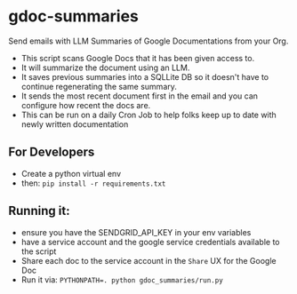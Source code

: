 # gdoc-summaries
Send emails with LLM Summaries of Google Documentations from your Org.

- This script scans Google Docs that it has been given access to.
- It will summarize the document using an LLM.
- It saves previous summaries into a SQLLite DB so it doesn't have to continue regenerating the same summary.
- It sends the most recent document first in the email and you can configure how recent the docs are.
- This can be run on a daily Cron Job to help folks keep up to date with newly written documentation


## For Developers
- Create a python virtual env
- then: `pip install -r requirements.txt`

## Running it:
- ensure you have the SENDGRID_API_KEY in your env variables
- have a service account and the google service credentials available to the script
- Share each doc to the service account in the `Share` UX for the Google Doc
- Run it via: `PYTHONPATH=. python gdoc_summaries/run.py`
